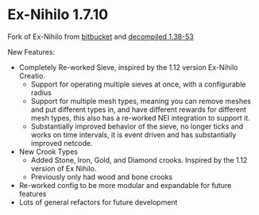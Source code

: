# Ex-Nihilo 1.7.10
Fork of Ex-Nihilo from [bitbucket](https://bitbucket.org/RedRockFowl/ex-nihilo/src/master/) and [decompiled 1.38-53](https://www.curseforge.com/minecraft/mc-mods/ex-nihilo)


New Features:
* Completely Re-worked Sieve, inspired by the 1.12 version Ex-Nihilo Creatio.
    * Support for operating multiple sieves at once, with a configurable radius
    * Support for multiple mesh types, meaning you can remove meshes and put different types in, and have different rewards for different mesh types, this also has a re-worked NEI integration to support it.
    * Substantially improved behavior of the sieve, no longer ticks and works on time intervals, it is event driven and has substantially improved netcode.
* New Crook Types
    * Added Stone, Iron, Gold, and Diamond crooks. Inspired by the 1.12 version of Ex Nihilo.
    * Previously only had wood and bone crooks
* Re-worked config to be more modular and expandable for future features
* Lots of general refactors for future development
